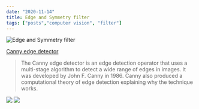 ```yaml
---
date: "2020-11-14"
title: Edge and Symmetry filter
tags: ["posts","computer vision", "filter"]
---
```


![Edge and Symmetry filter](https://imagejdocu.tudor.lu/_media/plugin/stacks/3d_ij_suite/edgeandsymmetry.png)

[Canny edge detector](https://en.wikipedia.org/wiki/Canny_edge_detector)

> The Canny edge detector is an edge detection operator that uses a multi-stage algorithm to detect a wide range of edges in images. 
It was developed by John F. Canny in 1986. Canny also produced a computational theory of edge detection explaining why the technique works.

![](https://upload.wikimedia.org/wikipedia/commons/thumb/9/93/Valve_monochrome_canny_%286%29.PNG/250px-Valve_monochrome_canny_%286%29.PNG)
![](https://upload.wikimedia.org/wikipedia/commons/thumb/f/f0/Valve_original_%281%29.PNG/250px-Valve_original_%281%29.PNG)
